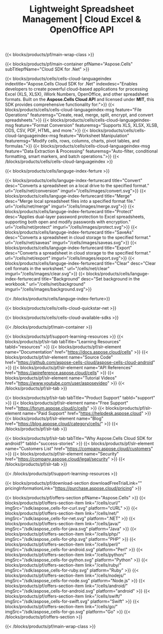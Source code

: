 ﻿---
title: Lightweight Spreadsheet Management | Cloud Excel & OpenOffice API
description: Discover a user-friendly, low-code solution to managing your spreadsheets in the cloud. Our RESTful API lets you easily create, read, write, merge, split, encrypt, and convert Excel & OpenOffice files online. Streamline your workflow with our efficient, lightweight cloud services.
baskewi: hugo,cells
weight: 90
---

{{< blocks/products/pf/main-wrap-class >}}








{{< blocks/products/pf/main-container pfName="Aspose.Cells" subTitlepfName="Cloud SDK for .Net" >}}






{{< blocks/products/cells/cells-cloud-languageindex indextitle="Aspose.Cells Cloud SDK for .Net" indexdesc="Enables developers to create powerful cloud-based applications for processing Excel (XLS, XLSX), iWork Numbers, OpenOffice, and other spreadsheet formats. Built on the <b>Aspose.Cells Cloud API</b> and licensed under <b>MIT</b>, this SDK provides comprehensive functionality for:">}}
    {{< blocks/products/cells/cells-cloud-languageindex-msg feature="File Operations" featuremsg="Create, read, merge, split, encrypt, and convert spreadsheets.">}}
    {{< blocks/products/cells/cells-cloud-languageindex-msg feature="Format Conversion" featuremsg="Supports XLS, XLSX, XLSB, ODS, CSV, PDF, HTML, and more.">}}
    {{< blocks/products/cells/cells-cloud-languageindex-msg feature="Worksheet Manipulation" featuremsg="Modify cells, rows, columns, charts, pivot tables, and formulas.">}}
    {{< blocks/products/cells/cells-cloud-languageindex-msg feature="Data Extraction & Processing" featuremsg="Auto-filter, conditional formatting, smart markers, and batch operations.">}}
{{< /blocks/products/cells/cells-cloud-languageindex >}}




{{< blocks/products/cells/languge-index-ferture >}}

{{< blocks/products/cells/languge-index-ferturecard title="Convert" desc="Converts a spreadsheet on a local drive to the specified format." url="/cells/net/conversion" imgurl="/cells/images/convert.svg">}}
{{< blocks/products/cells/languge-index-ferturecard title="Merge" desc="Merge local spreadsheet files into a specified format file." url="/cells/net/merge" imgurl="/cells/images/merge.svg">}}
{{< blocks/products/cells/languge-index-ferturecard title="Protect" desc="Applies dual-layer password protection to Excel spreadsheets, supporting both open and modify passwords with encryption." url="/cells/net/protect" imgurl="/cells/images/protect.svg">}}
{{< blocks/products/cells/languge-index-ferturecard title="SaveAs" desc="Converts a spreadsheet in cloud storage to the specified format." url="/cells/net/saveas" imgurl="/cells/images/saveas.svg">}}
{{< blocks/products/cells/languge-index-ferturecard title="Export" desc="Converts a spreadsheet in cloud storage to the specified format." url="/cells/net/export" imgurl="/cells/images/export.svg">}}
{{< blocks/products/cells/languge-index-ferturecard title="Clear" desc="Clear cell formats in the worksheet." url="/cells/net/clear" imgurl="/cells/images/clear.svg">}}
{{< blocks/products/cells/languge-index-ferturecard title="Background" desc="Set background in the workbook." url="/cells/net/background" imgurl="/cells/images/background.svg">}}


{{< /blocks/products/cells/languge-index-ferture>}}



{{< blocks/products/cells/cells-cloud-quickstar-net >}}


{{< blocks/products/cells/cells-cloud-available-sdks >}}





<!--
{{< blocks/products/cells/cells-cloud-language-card title="Platform Independence" title2="" imgurl="https://products.aspose.cloud/supported-platform-min.png" >}} -->

{{< /blocks/products/pf/main-container >}}

{{< blocks/products/pf/support-learning-resources >}}
{{< blocks/products/pf/slr-tab tabTitle="Learning Resources" tabId="resources" >}}
{{< blocks/products/pf/slr-element name="Documentation" href="https://docs.aspose.cloud/cells" >}}
{{< blocks/products/pf/slr-element name="Source Code" href="https://github.com/aspose-cells-cloud/aspose-cells-cloud-android" >}}
{{< blocks/products/pf/slr-element name="API References" href="https://apireference.aspose.cloud/cells" >}}
{{< blocks/products/pf/slr-element name="Tutorial Videos" href="https://www.youtube.com/user/asposevideo" >}}
{{< /blocks/products/pf/slr-tab >}}

{{< blocks/products/pf/slr-tab tabTitle="Product Support" tabId="support" >}}
{{< blocks/products/pf/slr-element name="Free Support" href="https://forum.aspose.cloud/c/cells" >}}
{{< blocks/products/pf/slr-element name="Paid Support" href="https://helpdesk.aspose.cloud" >}}
{{< blocks/products/pf/slr-element name="Blog" href="https://blog.aspose.cloud/category/cells/" >}}
{{< /blocks/products/pf/slr-tab >}}

{{< blocks/products/pf/slr-tab tabTitle="Why Aspose.Cells Cloud SDK for android?" tabId="success-stories" >}}
{{< blocks/products/pf/slr-element name="Customers List" href="https://company.aspose.cloud/customers" >}}
{{< blocks/products/pf/slr-element name="Security" href="https://company.aspose.cloud/legal/security" >}}
{{< /blocks/products/pf/slr-tab >}}

{{< /blocks/products/pf/support-learning-resources >}}

{{< blocks/products/pf/download-section downloadFreeTrialLink="" pricingInformationLink="https://purchase.aspose.cloud/pricing" >}}

{{< blocks/products/pf/offers-section pfName="Aspose.Cells" >}}
    {{< blocks/products/pf/offers-section-item link="/cells/curl/" imgSrc="/sdk/aspose_cells-for-curl.svg" platform="cURL" >}}
    {{< blocks/products/pf/offers-section-item link="/cells/net/" imgSrc="/sdk/aspose_cells-for-net.svg" platform=".NET" >}}
    {{< blocks/products/pf/offers-section-item link="/cells/java/" imgSrc="/sdk/aspose_cells-for-java.svg" platform="Java" >}}
    {{< blocks/products/pf/offers-section-item link="/cells/php/" imgSrc="/sdk/aspose_cells-for-php.svg" platform="PHP" >}}
    {{< blocks/products/pf/offers-section-item link="/cells/perl/" imgSrc="/sdk/aspose_cells-for-android.svg" platform="Perl" >}}
    {{< blocks/products/pf/offers-section-item link="/cells/python/" imgSrc="/sdk/aspose_cells-for-python.svg" platform="Python" >}}
    {{< blocks/products/pf/offers-section-item link="/cells/ruby/" imgSrc="/sdk/aspose_cells-for-ruby.svg" platform="Ruby" >}}
    {{< blocks/products/pf/offers-section-item link="/cells/nodejs/" imgSrc="/sdk/aspose_cells-for-node.svg" platform="Node.js" >}}
    {{< blocks/products/pf/offers-section-item link="/cells/android/" imgSrc="/sdk/aspose_cells-for-android.svg" platform="android" >}}
    {{< blocks/products/pf/offers-section-item link="/cells/swift/" imgSrc="/sdk/aspose_cells-for-swift.svg" platform="Swift" >}}
    {{< blocks/products/pf/offers-section-item link="/cells/go/" imgSrc="/sdk/aspose_cells-for-go.svg" platform="Go" >}}
{{< /blocks/products/pf/offers-section >}}
<!-- {{</ blocks/products/pf/main-wrap-class >}} -->
{{< /blocks/products/pf/main-wrap-class >}}
